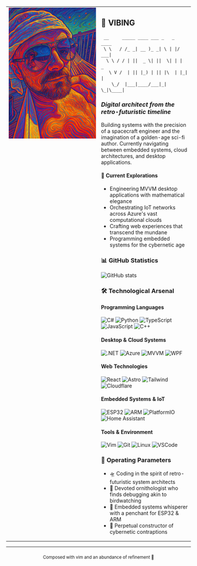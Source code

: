 <table>
<tr>
<td valign="top" width="50%">

<img src="vibing.webp" alt="vibing" width="100%">

</td>
<td valign="top" width="50%">

## 🎩 VIBING

```
 __     _____ ____ ___ _   _  ____ 
 \ \   / /_ _| __ )_ _| \ | |/ ___|
  \ \ / / | ||  _ \| ||  \| | |  _ 
   \ V /  | || |_) | || |\  | |_| |
    \_/  |___|____/___|_| \_|\____|
```

### *Digital architect from the retro-futuristic timeline*

Building systems with the precision of a spacecraft engineer and the imagination of a golden-age sci-fi author. Currently navigating between embedded systems, cloud architectures, and desktop applications.

#### 🚀 Current Explorations
- Engineering MVVM desktop applications with mathematical elegance
- Orchestrating IoT networks across Azure's vast computational clouds
- Crafting web experiences that transcend the mundane
- Programming embedded systems for the cybernetic age

### 📊 GitHub Statistics

![GitHub stats](https://github-readme-stats.vercel.app/api?username=barde&show_icons=true&theme=merko&bg_color=1a1b27&title_color=a9fef7&text_color=f8f8f2&icon_color=a9fef7)

### 🛠️ Technological Arsenal

#### Programming Languages
![C#](https://img.shields.io/badge/-C%23-239120?style=for-the-badge&logo=csharp&logoColor=white)
![Python](https://img.shields.io/badge/-Python-3776AB?style=for-the-badge&logo=python&logoColor=white)
![TypeScript](https://img.shields.io/badge/-TypeScript-3178C6?style=for-the-badge&logo=typescript&logoColor=white)
![JavaScript](https://img.shields.io/badge/-JavaScript-F7DF1E?style=for-the-badge&logo=javascript&logoColor=black)
![C++](https://img.shields.io/badge/-C++-00599C?style=for-the-badge&logo=cplusplus&logoColor=white)

#### Desktop & Cloud Systems
![.NET](https://img.shields.io/badge/-.NET-512BD4?style=for-the-badge&logo=dotnet&logoColor=white)
![Azure](https://img.shields.io/badge/-Azure-0089D0?style=for-the-badge&logo=microsoftazure&logoColor=white)
![MVVM](https://img.shields.io/badge/-MVVM-7F52FF?style=for-the-badge&logo=xamarin&logoColor=white)
![WPF](https://img.shields.io/badge/-WPF-0C54C2?style=for-the-badge&logo=windows&logoColor=white)

#### Web Technologies
![React](https://img.shields.io/badge/-React-61DAFB?style=for-the-badge&logo=react&logoColor=black)
![Astro](https://img.shields.io/badge/-Astro-FF5D01?style=for-the-badge&logo=astro&logoColor=white)
![Tailwind](https://img.shields.io/badge/-Tailwind-38B2AC?style=for-the-badge&logo=tailwindcss&logoColor=white)
![Cloudflare](https://img.shields.io/badge/-Cloudflare-F38020?style=for-the-badge&logo=cloudflare&logoColor=white)

#### Embedded Systems & IoT
![ESP32](https://img.shields.io/badge/-ESP32-000000?style=for-the-badge&logo=espressif&logoColor=white)
![ARM](https://img.shields.io/badge/-ARM-0091BD?style=for-the-badge&logo=arm&logoColor=white)
![PlatformIO](https://img.shields.io/badge/-PlatformIO-FF7F00?style=for-the-badge&logo=platformio&logoColor=white)
![Home Assistant](https://img.shields.io/badge/-Home_Assistant-41BDF5?style=for-the-badge&logo=homeassistant&logoColor=white)

#### Tools & Environment
![Vim](https://img.shields.io/badge/-Vim-019733?style=for-the-badge&logo=vim&logoColor=white)
![Git](https://img.shields.io/badge/-Git-F05032?style=for-the-badge&logo=git&logoColor=white)
![Linux](https://img.shields.io/badge/-Linux-FCC624?style=for-the-badge&logo=linux&logoColor=black)
![VSCode](https://img.shields.io/badge/-VSCode-007ACC?style=for-the-badge&logo=visualstudiocode&logoColor=white)

### 🎯 Operating Parameters
- 🛸 Coding in the spirit of retro-futuristic system architects
- 🦅 Devoted ornithologist who finds debugging akin to birdwatching
- 📡 Embedded systems whisperer with a penchant for ESP32 & ARM
- 🧪 Perpetual constructor of cybernetic contraptions

</td>
</tr>
</table>

<div align="center">

---
<sub>Composed with vim and an abundance of refinement 🎩</sub>

</div>